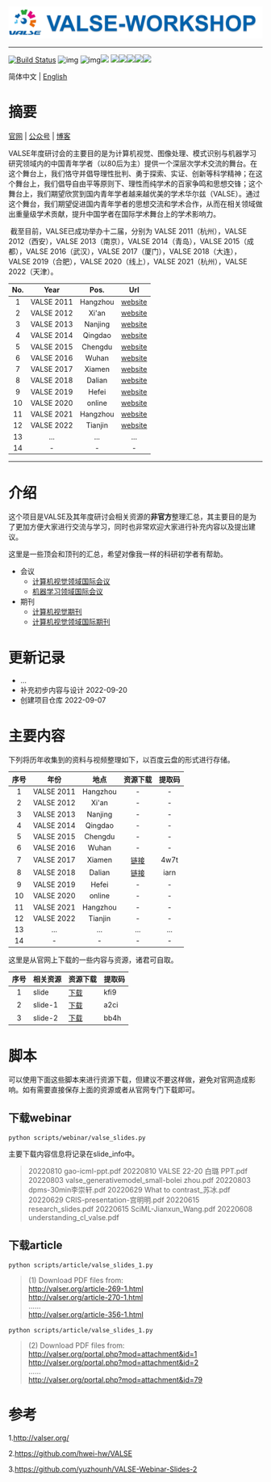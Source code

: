 ![banner](./figure/banner.png)

---

[![Build Status](https://img.shields.io/endpoint.svg?url=https%3A%2F%2Factions-badge.atrox.dev%2Fatrox%2Fsync-dotenv%2Fbadge&style=flat)](https://github.com/isLinXu/VALSE-WorkShop) ![img](https://badgen.net/badge/icon/vison?icon=awesome&label) ![img](https://badgen.net/badge/icon/learning?icon=deepscan&label)![](https://img.shields.io/badge/-Seminar-blue)
![](https://badgen.net/github/stars/isLinXu/VALSE-Workshop)![](https://badgen.net/github/forks/isLinXu/VALSE-Workshop)![](https://badgen.net/github/prs/isLinXu/VALSE-Workshop)![](https://badgen.net/github/releases/isLinXu/VALSE-Workshop)![](https://badgen.net/github/license/isLinXu/VALSE-Workshop)

简体中文 | [English](./README.md)

# 摘要

[官网](http://valser.org/) | [公众号](./figure/wechat.jpg) | [博客](https://blog.sina.cn/dpool/blog/u/5825767753#type=-1)

​	VALSE年度研讨会的主要目的是为计算机视觉、图像处理、模式识别与机器学习研究领域内的中国青年学者（以80后为主）提供一个深层次学术交流的舞台。在这个舞台上，我们恪守并倡导理性批判、勇于探索、实证、创新等科学精神；在这个舞台上，我们倡导自由平等原则下、理性而纯学术的百家争鸣和思想交锋；这个舞台上，我们期望欣赏到国内青年学者越来越优美的学术华尔兹（VALSE）。通过这个舞台，我们期望促进国内青年学者的思想交流和学术合作，从而在相关领域做出重量级学术贡献，提升中国学者在国际学术舞台上的学术影响力。

​	截至目前，VALSE已成功举办十二届，分别为 VALSE 2011（杭州），VALSE 2012（西安），VALSE 2013（南京），VALSE 2014（青岛），VALSE 2015（成都），VALSE 2016（武汉），VALSE 2017（厦门），VALSE 2018（大连），VALSE 2019（合肥），VALSE 2020（线上），VALSE 2021（杭州），VALSE 2022（天津）。

| No.  |    Year    |   Pos.   |                             Url                              |
| :--: | :--------: | :------: | :----------------------------------------------------------: |
|  1   | VALSE 2011 | Hangzhou | [website](http://www.cs.zju.edu.cn/~gpan/valse2011/main.psp) |
|  2   | VALSE 2012 |  Xi'an   |              [website](http://valser.org/2012/)              |
|  3   | VALSE 2013 | Nanjing  |              [website](http://valser.org/2013)               |
|  4   | VALSE 2014 | Qingdao  |              [website](http://valser.org/2014)               |
|  5   | VALSE 2015 | Chengdu  |              [website](http://valser.org/2015)               |
|  6   | VALSE 2016 |  Wuhan   |              [website](http://valser.org/2016)               |
|  7   | VALSE 2017 |  Xiamen  |              [website](http://valser.org/2017)               |
|  8   | VALSE 2018 |  Dalian  |    [website](http://ice.dlut.edu.cn/valse2018/index.html)    |
|  9   | VALSE 2019 |  Hefei   |             [website](http://valser.org/2019/#/)             |
|  10  | VALSE 2020 |  online  |             [website](http://valser.org/2020/#/)             |
|  11  | VALSE 2021 | Hangzhou |             [website](http://valser.org/2021/#/)             |
|  12  | VALSE 2022 | Tianjin  |             [website](http://valser.org/2022/#/)             |
|  13  |    ...     |   ...    |                             ...                              |
|  14  |     -      |    -     |                              -                               |

---






# 介绍

这个项目是VALSE及其年度研讨会相关资源的**非官方**整理汇总，其主要目的是为了更加方便大家进行交流与学习，同时也非常欢迎大家进行补充内容以及提出建议。

这里是一些顶会和顶刊的汇总，希望对像我一样的科研初学者有帮助。

- 会议
  - [计算机视觉领域国际会议](https://github.com/isLinXu/VALSE-WorkShop/blob/main/meeting/%E6%9C%BA%E5%99%A8%E5%AD%A6%E4%B9%A0%E9%A2%86%E5%9F%9F%E5%9B%BD%E9%99%85%E4%BC%9A%E8%AE%AE.md)
  - [机器学习领域国际会议](https://github.com/isLinXu/VALSE-WorkShop/blob/main/meeting/%E8%AE%A1%E7%AE%97%E6%9C%BA%E8%A7%86%E8%A7%89%E9%A2%86%E5%9F%9F%E5%9B%BD%E9%99%85%E4%BC%9A%E8%AE%AE.md)
- 期刊
  - [计算机视觉期刊](https://github.com/isLinXu/VALSE-WorkShop/blob/main/journal/%E8%AE%A1%E7%AE%97%E6%9C%BA%E8%A7%86%E8%A7%89%E6%9C%9F%E5%88%8A.md)
  - [计算机视觉领域国际期刊](https://github.com/isLinXu/VALSE-WorkShop/blob/main/journal/%E8%AE%A1%E7%AE%97%E6%9C%BA%E8%A7%86%E8%A7%89%E9%A2%86%E5%9F%9F%E5%9B%BD%E9%99%85%E6%9C%9F%E5%88%8A.md)



# 更新记录

- ...
- 补充初步内容与设计 2022-09-20
- 创建项目仓库 2022-09-07

# 主要内容

下列将历年收集到的资料与视频整理如下，以百度云盘的形式进行存储。

| 序号 |    年份    |   地点   |                           资源下载                           | 提取码 |
| :--: | :--------: | :------: | :----------------------------------------------------------: | :----: |
|  1   | VALSE 2011 | Hangzhou |                              -                               |   -    |
|  2   | VALSE 2012 |  Xi'an   |                              -                               |   -    |
|  3   | VALSE 2013 | Nanjing  |                              -                               |   -    |
|  4   | VALSE 2014 | Qingdao  |                              -                               |   -    |
|  5   | VALSE 2015 | Chengdu  |                              -                               |   -    |
|  6   | VALSE 2016 |  Wuhan   |                              -                               |   -    |
|  7   | VALSE 2017 |  Xiamen  | [链接](https://pan.baidu.com/s/1kaaS8Ark6pyB3cqGEL5-og?pwd=4w7t) |  4w7t  |
|  8   | VALSE 2018 |  Dalian  | [链接](https://pan.baidu.com/s/14L4V6o-FDaUBerfUwc00pA?pwd=iarn) |  iarn  |
|  9   | VALSE 2019 |  Hefei   |                              -                               |   -    |
|  10  | VALSE 2020 |  online  |                              -                               |   -    |
|  11  | VALSE 2021 | Hangzhou |                              -                               |   -    |
|  12  | VALSE 2022 | Tianjin  |                              -                               |   -    |
|  13  |    ...     |   ...    |                             ...                              |  ...   |
|  14  |     -      |    -     |                              -                               |   -    |



这里是从官网上下载的一些内容与资源，诸君可自取。

| 序号 | 相关资源 | 资源下载                                                     | 提取码 |
| :--: | -------- | ------------------------------------------------------------ | ------ |
|  1   | slide    | [下载]( https://pan.baidu.com/s/1o4-WCCUM831m8vX6j7EoyA?pwd=kfi9) | kfi9   |
|  2   | slide-1  | [下载](https://pan.baidu.com/s/1DwaG6B9U8y33xs54ShZiGQ?pwd=a2ci ) | a2ci   |
|  3   | slide-2  | [下载](https://pan.baidu.com/s/1cPo8FwsU1d-N2u9irHxY4g?pwd=bb4h) | bb4h   |



# 脚本

可以使用下面这些脚本来进行资源下载，但建议不要这样做，避免对官网造成影响。如有需要直接保存上面的资源或者从官网专门下载即可。

## 下载webinar

```shell
python scripts/webinar/valse_slides.py
```

主要下载内容信息将记录在slide_info中。

> 20220810 gao-icml-ppt.pdf
> 20220810 VALSE 22-20 白璐 PPT.pdf
> 20220803 valse_generativemodel_small-bolei zhou.pdf
> 20220803 dpms-30min李崇轩.pdf
> 20220629 What to contrast_苏冰.pdf
> 20220629 CRIS-presentation-宫明明.pdf
> 20220615 research_slides.pdf
> 20220615 SciML-Jianxun_Wang.pdf
> 20220608 understanding_cl_valse.pdf

## 下载article

```shell
python scripts/article/valse_slides_1.py
```

>  (1) Download PDF files from:  
>  http://valser.org/article-269-1.html  
>  http://valser.org/article-270-1.html  
>  ……  
>  http://valser.org/article-356-1.html  

```shell
python scripts/article/valse_slides_1.py
```

> (2) Download PDF files from:  
> http://valser.org/portal.php?mod=attachment&id=1  
> http://valser.org/portal.php?mod=attachment&id=2  
> ……  
> http://valser.org/portal.php?mod=attachment&id=79  

# 参考

1.http://valser.org/

2.https://github.com/hwei-hw/VALSE

3.https://github.com/yuzhounh/VALSE-Webinar-Slides-2
